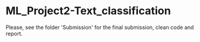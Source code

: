 # ML_Project2-Text_classification

Please, see the folder 'Submission' for the final submission, clean code and report.
